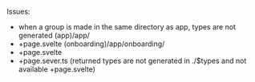 
Issues:
- when a group is made in the same directory as app, types are not generated
(app)/app/
 - +page.svelte
(onboarding)/app/onboarding/
 - +page.svelte
 - +page.sever.ts (returned types are not generated in ./$types and not available +page.svelte)
